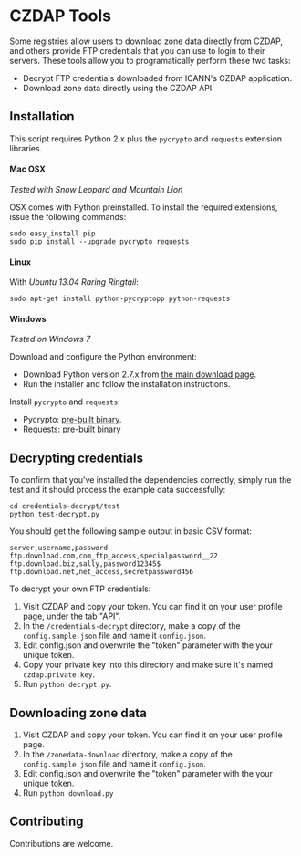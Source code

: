 CZDAP Tools
===========

Some registries allow users to download zone data directly from CZDAP, and others provide FTP credentials that you can use to login to their servers. These tools allow you to programatically perform these two tasks:

* Decrypt FTP credentials downloaded from ICANN's CZDAP application.
* Download zone data directly using the CZDAP API.

Installation
------------

This script requires Python 2.x plus the `pycrypto` and `requests` extension libraries.

#### Mac OSX

*Tested with Snow Leopard and Mountain Lion*

OSX comes with Python preinstalled. To install the required extensions, issue the following commands:

    sudo easy_install pip
    sudo pip install --upgrade pycrypto requests

#### Linux

With *Ubuntu 13.04 Raring Ringtail*:

    sudo apt-get install python-pycryptopp python-requests

#### Windows

*Tested on Windows 7*

Download and configure the Python environment:

* Download Python version 2.7.x from [the main download page](http://python.org/download/).
* Run the installer and follow the installation instructions.

Install `pycrypto` and `requests`:

* Pycrypto: [pre-built binary](http://www.voidspace.org.uk/python/modules.shtml#pycrypto).
* Requests: [pre-built binary](http://www.lfd.uci.edu/~gohlke/pythonlibs/)

Decrypting credentials
----------------------

To confirm that you've installed the dependencies correctly, simply run the test and it should process the example data successfully:

    cd credentials-decrypt/test
    python test-decrypt.py

You should get the following sample output in basic CSV format:

    server,username,password
    ftp.download.com,com_ftp_access,specialpassword__22
    ftp.download.biz,sally,password12345$
    ftp.download.net,net_access,secretpassword456

To decrypt your own FTP credentials:

1. Visit CZDAP and copy your token. You can find it on your user profile page, under the tab "API".
2. In the `/credentials-decrypt` directory, make a copy of the `config.sample.json` file and name it `config.json`.
3. Edit config.json and overwrite the "token" parameter with the your unique token.
2. Copy your private key into this directory and make sure it's named `czdap.private.key`.
4. Run `python decrypt.py`.

Downloading zone data
---------------------

1. Visit CZDAP and copy your token. You can find it on your user profile page.
2. In the `/zonedata-download` directory, make a copy of the `config.sample.json` file and name it `config.json`.
3. Edit config.json and overwrite the "token" parameter with the your unique token.
4. Run `python download.py`

Contributing
------------

Contributions are welcome.
